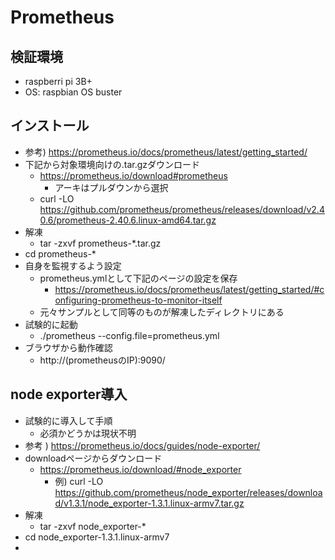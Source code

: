 # Prometheus

## 検証環境

* raspberri pi 3B+
* OS: raspbian OS buster

## インストール

* 参考) https://prometheus.io/docs/prometheus/latest/getting_started/
* 下記から対象環境向けの.tar.gzダウンロード
  * https://prometheus.io/download#prometheus
    * アーキはプルダウンから選択
  * curl -LO https://github.com/prometheus/prometheus/releases/download/v2.40.6/prometheus-2.40.6.linux-amd64.tar.gz
* 解凍
  * tar -zxvf prometheus-*.tar.gz
* cd prometheus-*
* 自身を監視するよう設定
  * prometheus.ymlとして下記のページの設定を保存
    * https://prometheus.io/docs/prometheus/latest/getting_started/#configuring-prometheus-to-monitor-itself
  * 元々サンプルとして同等のものが解凍したディレクトリにある
* 試験的に起動
  * ./prometheus --config.file=prometheus.yml
* ブラウザから動作確認
  * http://(prometheusのIP):9090/

## node exporter導入

* 試験的に導入して手順
  * 必須かどうかは現状不明
* 参考 ) https://prometheus.io/docs/guides/node-exporter/
* downloadページからダウンロード
  * https://prometheus.io/download/#node_exporter
    * 例) curl -LO https://github.com/prometheus/node_exporter/releases/download/v1.3.1/node_exporter-1.3.1.linux-armv7.tar.gz
* 解凍
  * tar -zxvf node_exporter-*
* cd node_exporter-1.3.1.linux-armv7
* 